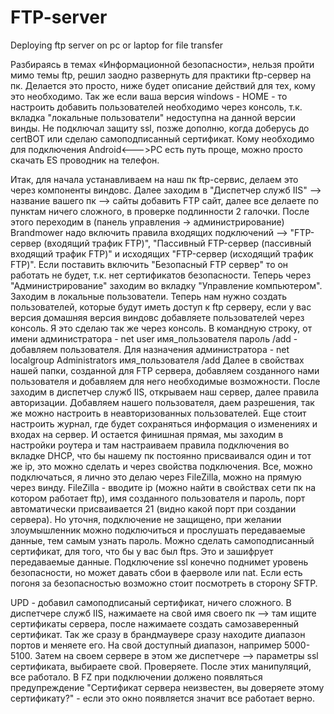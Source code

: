 # FTP-server
Deploying ftp server on pc or laptop for file transfer

Разбираясь в темах «Информационной безопасности», нельзя пройти мимо темы ftp, решил заодно развернуть для практики ftp-сервер на пк. Делается это просто, ниже будет описание действий для тех, кому это необходимо.
Так же если ваша версия windows - HOME - то настроить добавить пользователей необходимо через консоль, т.к. вкладка "локальные пользователи" недоступна на данной версии винды.
Не подключал защиту ssl, позже дополню, когда доберусь до certBOT или сделаю самоподписанный сертификат.
Кому необходимо для подключения Android<--->PC есть путь проще, можно просто скачать ES проводник на телефон.

Итак, для начала устанавливаем на наш пк ftp-сервис, делаем это через компоненты виндовс. Далее заходим в "Диспетчер служб IIS" --> название вашего пк --> сайты добавить FTP сайт, далее все делаете по пунктам ничего сложного, в проверке подлинности 2 галочки. 
После этого переходим в (панель управления -> администрирование) Brandmower надо включить правила входящих подключений --> "FTP-сервер (входящий трафик FTP)", "Пассивный FTP-сервер (пассивный входящий трафик FTP)" и исходящих "FTP-сервер (исходящий трафик FTP)". Если поставить включить "Безопасный FTP сервер" то он работать не будет, т.к. нет сертификатов безопасности.
Теперь через "Администрирование" заходим во вкладку "Управление компьютером". Заходим в локальные пользователи. Теперь нам нужно создать пользователей, которые будут иметь доступ к ftp серверу, если у вас версия домашняя версия виндовс добавляете пользователей через консоль. Я это сделаю так же через консоль.
В командную строку, от имени администратора - net user имя_пользователя пароль /add - добавляем пользователя. Для назначения администратора - net localgroup Administrators имя_пользователя /add
Далее в свойствах нашей папки, созданной для FTP сервера, добавляем созданного нами пользователя и добавляем для него необходимые возможности.
После заходим в диспетчер служб IIS, открываем наш сервер, далее правила авторизации. Добавляем нашего пользователя, даем разрешения, так же можно настроить в неавторизованных пользователей.
Еще стоит настроить журнал, где будет сохраняться информация о изменениях и входах на сервер.
И остается финишная прямая, мы заходим в настройки роутера и там настраиваем правила подключения во вкладке DHCP, что бы нашему пк постоянно присваивался один и тот же ip, это можно сделать и через свойства подключения. 
Все, можно подключаться, я лично это делаю через FileZilla, можно на прямую через винду. 
FileZilla - вводите ip (можно найти в свойствах сети пк на котором работает ftp), имя созданного пользователя и пароль, порт автоматически присваивается 21 (видно какой порт при создании сервера).
Но уточня, подключение не защищено, при желании злоумышленник можно подключиться и прослушать передаваемые данные, тем самым узнать пароль. Можно сделать самоподписанный сертификат, для того, что бы у вас был ftps. Это и зашифрует передаваемые данные.
Подключение ssl конечно поднимет уровень безопасности, но может давать сбои в фаерволе или nat. Если есть погоня за безопасностью возможно стоит посмотреть в сторону SFTP.

UPD - добавил самоподписаный сертификат, ничего сложного. В диспетчере служб IIS, нажимаете на свой имя своего пк --> там ищите сертификаты сервера, после нажимаете создать самозаверенный сертификат. Так же сразу в брандмаувере сразу находите диапазон портов и меняете его. На свой доступный диапазон, например 5000-5100.
Затем на своем сервере в этом же диспетчере --> параметры ssl сертификата, выбираете свой. Проверяете. После этих манипуляций, все работало. В FZ при подключении должено появляться предупреждение "Сертификат сервера неизвестен, вы доверяете этому сертификату?" - если это окно появляется значит все работает верно.



